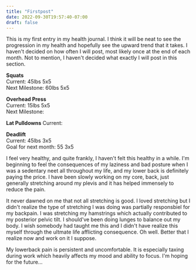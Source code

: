 ```yaml
---
title: "Firstpost"
date: 2022-09-30T19:57:40-07:00
draft: false
---
```


This is my first entry in my health journal. I think it will be neat to see the progression in my health and hopefully see the upward trend that it takes. I haven't decided on how often I will post, most likely once at the end of each month. Not to mention, I haven't decided what exactly I will post in this section. 

**Squats**   
Current: 	 45lbs 5x5  
Next Milestone:  60lbs 5x5

**Overhead Press**  
Current: 15lbs 5x5  
Next Milestone: 

**Lat Pulldowns**
Current:

**Deadlift**  
Current: 45lbs 3x5  
Goal for next month: 55 3x5  



I feel very healthy, and quite frankly, I haven't felt this healthy in a while. I'm beginning to feel the consequences of my laziness and bad posture when I was a sedentary neet all throughout my life, and my lower back is definitely paying the price. I have been slowly working on my core, back, just generally stretching around my plevis and it has helped immensely to reduce the pain. 

It never dawned on me that not all stretching is good. I loved stretching but I didn't realize the type of stretching I was doing was partially responsbiel for my backpain. I was stretching my hamstrings which actually contributed to my posterior pelvic tilt. I should've been doing lunges to balance out my body. I wish somebody had taught me this and I didn't have realize this myself through the ultmate life afflicting consequence. Oh well. Better that I realize now and work on it I suppose. 

My lowerback pain is persistent and uncomfortable. It is especially taxing during work which heavily affects my mood and ability to focus. I'm hoping for the future...
